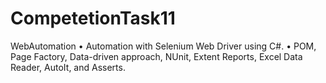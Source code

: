 # CompetetionTask11
WebAutomation 
• Automation with Selenium Web Driver using C#.
• POM, Page Factory, Data-driven approach, NUnit, Extent Reports, Excel Data Reader, AutoIt, and Asserts.
